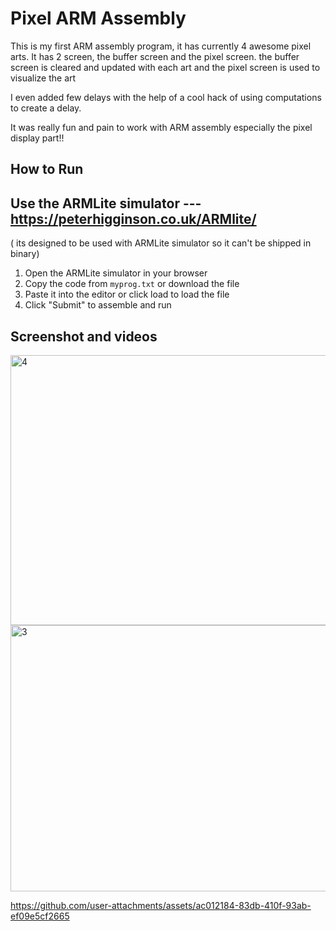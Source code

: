 # Pixel ARM Assembly
This is my first ARM assembly program, it has currently 4 awesome pixel arts. It has 2 screen, the buffer screen and the pixel screen. the buffer screen is cleared and updated with each art and the pixel screen is used to visualize the art

I even added few delays with the help of a cool hack of using computations to create a delay.

It was really fun and pain to work with ARM assembly especially the pixel display part!!


## How to Run 
## Use the ARMLite simulator --- https://peterhigginson.co.uk/ARMlite/
( its designed to be used with ARMLite simulator so it can't be shipped in binary)
1. Open the ARMLite simulator in your browser
2. Copy the code from `myprog.txt` or download the file
3. Paste it into the editor or click load to load the file
4. Click "Submit" to assemble and run

## Screenshot and videos
<img width="589" height="432" alt="4" src="https://github.com/user-attachments/assets/3fe92927-fefb-47b2-bee4-7827d4c41540" />
<img width="655" height="426" alt="3" src="https://github.com/user-attachments/assets/e6126488-fb7c-4941-a3ba-5655e6889c14" />


https://github.com/user-attachments/assets/ac012184-83db-410f-93ab-ef09e5cf2665

